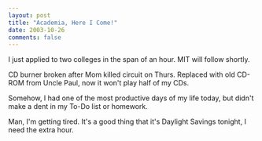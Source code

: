 ```yaml
---
layout: post
title: "Academia, Here I Come!"
date: 2003-10-26
comments: false
---
```

I just applied to two colleges in the span of an hour. MIT will follow
shortly.




CD burner broken after Mom killed circuit on Thurs. Replaced with old CD-ROM
from Uncle Paul, now it won't play half of my CDs.




Somehow, I had one of the most productive days of my life today, but didn't
make a dent in my To-Do list or homework.




Man, I'm getting tired. It's a good thing that it's Daylight Savings tonight,
I need the extra hour.
